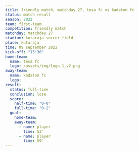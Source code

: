 ```yaml
---
title: friendly match, matchday 27, tesa fc vs kadaton fc
status: match result
season: 2022
team: first-team
competition: friendly match
matchday: matchday 27
stadium: kutaraja soccer field
place: kutaraja
time: 09 september 2022
kick-off: "15:30"
home-team:
  name: tesa fc
  logo: /assets/img/logo-1_v2.png
away-team:
  name: kadaton fc
  logo: 
result:
  status: full-time
  conclusion: lose
  score:
    half-time: "0-0"
    full-time: "0-2"
  goal:
    home-team:
    away-team:
      - name: player
        time: 53'
      - name: player
        time: 59'
---
```

